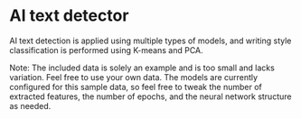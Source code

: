 # AI text detector
AI text detection is applied using multiple types of models, and writing style classification is performed using K-means and PCA.

Note: The included data is solely an example and is too small and lacks variation. Feel free to use your own data. 
The models are currently configured for this sample data, so feel free to tweak the number of extracted features, the number of epochs, and the neural network structure as needed.

